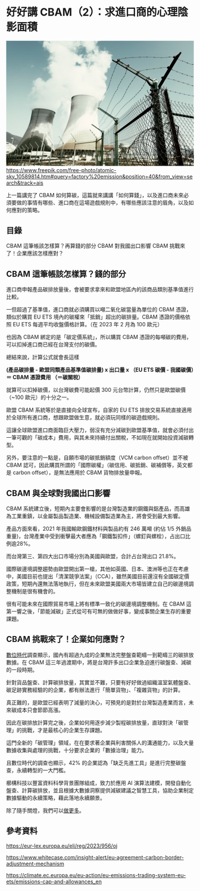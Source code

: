 # 好好講 CBAM（2）：求進口商的心理陰影面積

![](../005-Files/Pasted%20image%2020230716190726.png)
https://www.freepik.com/free-photo/atomic-sky_10589814.htm#query=factory%20emission&position=40&from_view=search&track=ais

上一篇講完了 CBAM 如何算碳，這篇就來講講「如何算錢」，以及進口商未來必須要做的事情有哪些、進口商在這場遊戲規則中，有哪些應該注意的眉角，以及如何應對的策略。

## 目錄

CBAM 這筆帳該怎樣算？再算錢的部分
CBAM 對我國出口影響
CBAM 挑戰來了！企業應該怎樣應對？

## CBAM 這筆帳該怎樣算？錢的部分

進口商申報產品碳排放量後，會被要求拿來和歐盟地區內的該商品類別基準值進行比較。

一但超過了基準值，進口商就必須購買以噸二氧化碳當量為單位的 CBAM 憑證，類似於購買 EU ETS 境內的碳權來「抵銷」超出的碳排量。CBAM 憑證的價格依照 EU ETS 每週平均收盤價格計算。（在 2023 年 2 月為 100 歐元）

也因為 CBAM 綁定的是「碳定價系統」，所以購買 CBAM 憑證的每噸碳的費用，可以扣掉進口商已經在台灣支付的碳價。

總結來說，計算公式就會長這樣

**(產品碳排量 - 歐盟同類產品基準值碳排量) x 出口量 x （EU ETS 碳價 - 我國碳價）＝ CBAM 憑證費用 （＝碳關稅）**

就算可以扣掉碳價，以台灣碳費可能起價 300 元台幣計算，仍然只是歐盟碳價（~100 歐元）的十分之一。

歐盟 CBAM 系統等於是直接向全球宣布，自家的 EU ETS 排放交易系統直接適用於全球所有進口商，想跟歐盟做生意，就必須玩同樣的碳遊戲規則。

這讓全球歐盟進口商面臨巨大壓力，弱沒有充分減碳到歐盟基準值，就會必須付出一筆可觀的「碳成本」費用，與其未來持續付出關稅，不如現在就開始投資減碳轉型。

另外，要注意的一點是，自願市場的碳抵銷額度（VCM carbon offset）並不被 CBAM 認可，因此購買所謂的「國際碳權」（碳信用、碳抵銷、碳補償等，英文都是 carbon offset），是無法應用於 CBAM 貨物排放量申報。

## CBAM 與全球對我國出口影響

CBAM 系統建立後，短期內主要會影響的是台灣製造業的鋼鐵與鋁產品，而高雄為工業重鎮，以金屬製品製造業、機械設備製造業為主，將會受到最大影響。

產品方面來看，2021 年我國輸歐鋼鐵材料與製品約有 246 萬噸 (約佔 1/5 外銷品重量)，台灣產業中受到衝擊最大者應為「鋼鐵製扣件」（螺釘與螺栓），占出口比例逾28%。

而台灣第三、第四大出口市場分別為美國與歐盟，合計占台灣出口 21.8%。

國際碳邊境調整趨勢由歐盟開出第一槍，其他如英國、日本、澳洲等也正在考慮中，美國目前也提出「清潔競爭法案」（CCA），雖然美國目前還沒有全國碳定價政策，短期內還無法落地執行，但在未來歐盟美國兩大市場皆建立自己的碳邊境調整機制是很有機會的。

很有可能未來在國際貿易市場上將有標準一致化的碳邊境調整機制。在 CBAM 這第一響之後，「節能減碳」正式從可有可無的做做好事，變成事關企業生存的重要課題。

## CBAM 挑戰來了！企業如何應對？

[數位時代](https://www.bnext.com.tw/article/68882/carbon-trans-data-corp-april)調查顯示，國內有超過九成的企業無法完整盤查範疇一到範疇三的碳排放數據。在 CBAM 這三年過渡期中，將是台灣許多出口企業急迫進行碳盤查、減碳的一段時期。

針對貨品盤查、計算碳排放量，其實並不難，只要有好好做過組織溫室氣體盤查、碳足跡實務經驗的的企業，都有辦法進行「簡單貨物」、「複雜貨物」的計算。

真正難的，是歐盟已經表明了減量的決心，可預見的是對於台灣製造產業而言，未來碳成本只會節節高漲。

因此在碳排放計算完之後，企業如何用逐步減少製程碳排放量，直球對決「碳管理」的挑戰，才是最核心的企業生存課題。

這門全新的「碳管理」領域，在在要求著企業與利害關係人的溝通能力，以及大量數據收集與處理的挑戰，十分要求企業的「數據治理」能力。

且數位時代的調查也顯示，42% 的企業認為「缺乏先進工具」是進行完整碳盤查，永續轉型的一大門檻。

櫛構科技以豐富資料科學背景團隊組成，致力於應用 AI 演算法建模，開發自動化盤查、計算碳排放，並且根據大數據洞察提供減碳建議之智慧工具，協助企業制定數據驅動的永續策略，藉此落地永續願景。

除了隨手關燈，我們可以[做更多](https://combogic.com/)。

## 參考資料

https://eur-lex.europa.eu/eli/reg/2023/956/oj

https://www.whitecase.com/insight-alert/eu-agreement-carbon-border-adjustment-mechanism

https://climate.ec.europa.eu/eu-action/eu-emissions-trading-system-eu-ets/emissions-cap-and-allowances_en